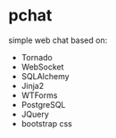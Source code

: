 pchat
=====
simple web chat based on:
  * Tornado
  * WebSocket
  * SQLAlchemy
  * Jinja2
  * WTForms
  * PostgreSQL
  * JQuery
  * bootstrap css
